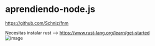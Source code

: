 # aprendiendo-node.js

https://github.com/Schniz/fnm

Necesitas instalar rust --> https://www.rust-lang.org/learn/get-started
![image](https://github.com/Allan19Prieto/aprendiendo-node.js/assets/47021762/8e5e0cfc-c08b-4286-bf80-0008c2e78065)
